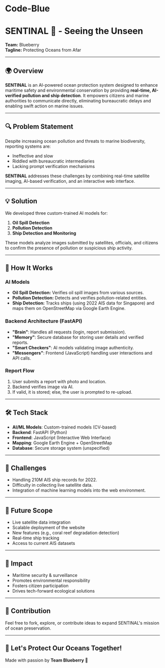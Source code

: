 # Code-Blue
# SENTINAL 🌊 - Seeing the Unseen

**Team:** Blueberry  
**Tagline:** Protecting Oceans from Afar  

---

## 🌍 Overview

**SENTINAL** is an AI-powered ocean protection system designed to enhance maritime safety and environmental conservation by providing **real-time, AI-verified pollution and ship detection**. It empowers citizens and marine authorities to communicate directly, eliminating bureaucratic delays and enabling swift action on marine issues.

---

## 🔍 Problem Statement

Despite increasing ocean pollution and threats to marine biodiversity, reporting systems are:

- Ineffective and slow
- Riddled with bureaucratic intermediaries
- Lacking prompt verification mechanisms

**SENTINAL** addresses these challenges by combining real-time satellite imaging, AI-based verification, and an interactive web interface.

---

## 💡 Solution

We developed three custom-trained AI models for:

1. **Oil Spill Detection**  
2. **Pollution Detection**  
3. **Ship Detection and Monitoring**

These models analyze images submitted by satellites, officials, and citizens to confirm the presence of pollution or suspicious ship activity.

---

## 🧠 How It Works

### AI Models
- **Oil Spill Detection:** Verifies oil spill images from various sources.
- **Pollution Detection:** Detects and verifies pollution-related entities.
- **Ship Detection:** Tracks ships (using 2022 AIS data for Singapore) and maps them on OpenStreetMap via Google Earth Engine.

### Backend Architecture (FastAPI)
- **"Brain"**: Handles all requests (login, report submission).
- **"Memory"**: Secure database for storing user details and verified reports.
- **"Smart Checkers"**: AI models validating image authenticity.
- **"Messengers"**: Frontend (JavaScript) handling user interactions and API calls.

### Report Flow
1. User submits a report with photo and location.
2. Backend verifies image via AI.
3. If valid, it is stored; else, the user is prompted to re-upload.

---

## 🛠️ Tech Stack

- **AI/ML Models**: Custom-trained models (CV-based)
- **Backend**: FastAPI (Python)
- **Frontend**: JavaScript (Interactive Web Interface)
- **Mapping**: Google Earth Engine + OpenStreetMap
- **Database**: Secure storage system (unspecified)

---

## 🚧 Challenges

- Handling 210M AIS ship records for 2022.
- Difficulty in collecting live satellite data.
- Integration of machine learning models into the web environment.

---

## 🔮 Future Scope

- Live satellite data integration
- Scalable deployment of the website
- New features (e.g., coral reef degradation detection)
- Real-time ship tracking
- Access to current AIS datasets

---

## 🌊 Impact

- Maritime security & surveillance
- Promotes environmental responsibility
- Fosters citizen participation
- Drives tech-forward ecological solutions

---

## 🤝 Contribution

Feel free to fork, explore, or contribute ideas to expand SENTINAL's mission of ocean preservation.

---

## 🐋 Let's Protect Our Oceans Together!

Made with passion by **Team Blueberry** 💙
